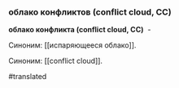 ### облако конфликтов (conflict cloud, CC)

**облако конфликта (conflict cloud, CC)**  -

Синоним: [[испаряющееся облако]].

Синоним: [[conflict cloud]].

#translated
